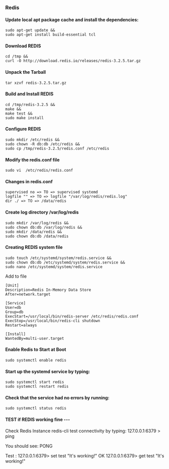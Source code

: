 ### Redis

#### Update local apt package cache and install the dependencies:

    sudo apt-get update &&
    sudo apt-get install build-essential tcl
  
#### Download REDIS

    cd /tmp &&
    curl -O http://download.redis.io/releases/redis-3.2.5.tar.gz

#### Unpack the Tarball
  
    tar xzvf redis-3.2.5.tar.gz

#### Build and Install REDIS

    cd /tmp/redis-3.2.5 &&
    make && 
    make test && 
    sudo make install

#### Configure REDIS
    
    sudo mkdir /etc/redis &&
    sudo chown -R db:db /etc/redis && 
    sudo cp /tmp/redis-3.2.5/redis.conf /etc/redis

#### Modify the redis.conf file

    sudo vi  /etc/redis/redis.conf

#### Changes in redis.conf

    supervised no => TO => supervised systemd
    logfile "" => TO => logfile "/var/log/redis/redis.log"
    dir ./ => TO => /data/redis

#### Create log directory /var/log/redis

    sudo mkdir /var/log/redis &&
    sudo chown db:db /var/log/redis &&
    sudo mkdir /data/redis &&
    sudo chown db:db /data/redis

#### Creating REDIS system file 
   
    sudo touch /etc/systemd/system/redis.service && 
    sudo chown db:db /etc/systemd/system/redis.service &&
    sudo nano /etc/systemd/system/redis.service

Add to file

    [Unit]
    Description=Redis In-Memory Data Store
    After=network.target
    
    [Service]
    User=db
    Group=db
    ExecStart=/usr/local/bin/redis-server /etc/redis/redis.conf
    ExecStop=/usr/local/bin/redis-cli shutdown
    Restart=always
    
    [Install]
    WantedBy=multi-user.target
    
#### Enable Redis to Start at Boot
   
    sudo systemctl enable redis    

#### Start up the systemd service by typing:
   
    sudo systemctl start redis
    sudo systemctl restart redis

#### Check that the service had no errors by running:
   
    sudo systemctl status redis

#### TEST if REDIS working fine ---

 Check Redis Instance
   redis-cli
 test connectivity by typing:
   127.0.0.1:6379 > ping

 You should see:
   PONG

Test :
 127.0.0.1:6379> set test "It's working!"
	OK
127.0.0.1:6379> get test
	"It's working!"    